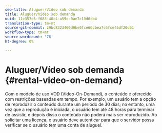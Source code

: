 ```yaml
---
seo-title: Aluguer/Vídeo sob demanda
title: Aluguer/Vídeo sob demanda
uuid: 11e357e5-f683-40c4-a59c-0ae7c10d6cb4
translation-type: tm+mt
source-git-commit: 29bc8323460d9be0fce66cbea7c6fce46df20d61
workflow-type: tm+mt
source-wordcount: '76'
ht-degree: 0%

---
```



# Aluguer/Vídeo sob demanda {#rental-video-on-demand}

Com o modelo de uso VOD (Video-On-Demand), o conteúdo é oferecido com restrições baseadas em tempo. Por exemplo, um usuário tem a opção de reproduzir o conteúdo durante um período de 30 dias; no entanto, uma vez que a reprodução é iniciada, o usuário tem até 48 horas para terminar de assistir, e depois disso o conteúdo não poderá mais ser reproduzido. Ao solicitar uma licença, o usuário deve autenticar para que o servidor possa verificar se o usuário tem uma conta de aluguel.
